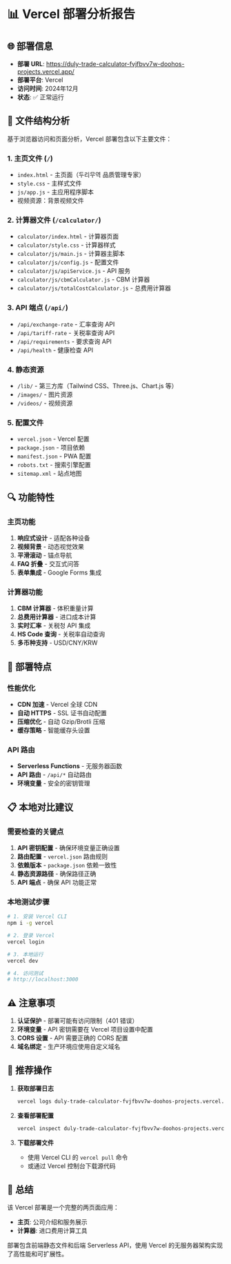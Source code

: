 # 📊 Vercel 部署分析报告

## 🌐 部署信息

- **部署 URL**: https://duly-trade-calculator-fvjfbvv7w-doohos-projects.vercel.app/
- **部署平台**: Vercel
- **访问时间**: 2024年12月
- **状态**: ✅ 正常运行

## 📁 文件结构分析

基于浏览器访问和页面分析，Vercel 部署包含以下主要文件：

### 1. 主页文件 (`/`)
- `index.html` - 主页面（두리무역 品质管理专家）
- `style.css` - 主样式文件
- `js/app.js` - 主应用程序脚本
- 视频资源：背景视频文件

### 2. 计算器文件 (`/calculator/`)
- `calculator/index.html` - 计算器页面
- `calculator/style.css` - 计算器样式
- `calculator/js/main.js` - 计算器主脚本
- `calculator/js/config.js` - 配置文件
- `calculator/js/apiService.js` - API 服务
- `calculator/js/cbmCalculator.js` - CBM 计算器
- `calculator/js/totalCostCalculator.js` - 总费用计算器

### 3. API 端点 (`/api/`)
- `/api/exchange-rate` - 汇率查询 API
- `/api/tariff-rate` - 关税率查询 API
- `/api/requirements` - 要求查询 API
- `/api/health` - 健康检查 API

### 4. 静态资源
- `/lib/` - 第三方库（Tailwind CSS、Three.js、Chart.js 等）
- `/images/` - 图片资源
- `/videos/` - 视频资源

### 5. 配置文件
- `vercel.json` - Vercel 配置
- `package.json` - 项目依赖
- `manifest.json` - PWA 配置
- `robots.txt` - 搜索引擎配置
- `sitemap.xml` - 站点地图

## 🔍 功能特性

### 主页功能
1. **响应式设计** - 适配各种设备
2. **视频背景** - 动态视觉效果
3. **平滑滚动** - 锚点导航
4. **FAQ 折叠** - 交互式问答
5. **表单集成** - Google Forms 集成

### 计算器功能
1. **CBM 计算器** - 体积重量计算
2. **总费用计算器** - 进口成本计算
3. **实时汇率** - 关税청 API 集成
4. **HS Code 查询** - 关税率自动查询
5. **多币种支持** - USD/CNY/KRW

## 🚀 部署特点

### 性能优化
- **CDN 加速** - Vercel 全球 CDN
- **自动 HTTPS** - SSL 证书自动配置
- **压缩优化** - 自动 Gzip/Brotli 压缩
- **缓存策略** - 智能缓存头设置

### API 路由
- **Serverless Functions** - 无服务器函数
- **API 路由** - `/api/*` 自动路由
- **环境变量** - 安全的密钥管理

## 📋 本地对比建议

### 需要检查的关键点
1. **API 密钥配置** - 确保环境变量正确设置
2. **路由配置** - `vercel.json` 路由规则
3. **依赖版本** - `package.json` 依赖一致性
4. **静态资源路径** - 确保路径正确
5. **API 端点** - 确保 API 功能正常

### 本地测试步骤
```bash
# 1. 安装 Vercel CLI
npm i -g vercel

# 2. 登录 Vercel
vercel login

# 3. 本地运行
vercel dev

# 4. 访问测试
# http://localhost:3000
```

## ⚠️ 注意事项

1. **认证保护** - 部署可能有访问限制（401 错误）
2. **环境变量** - API 密钥需要在 Vercel 项目设置中配置
3. **CORS 设置** - API 需要正确的 CORS 配置
4. **域名绑定** - 生产环境应使用自定义域名

## 🔧 推荐操作

1. **获取部署日志**
   ```bash
   vercel logs duly-trade-calculator-fvjfbvv7w-doohos-projects.vercel.app
   ```

2. **查看部署配置**
   ```bash
   vercel inspect duly-trade-calculator-fvjfbvv7w-doohos-projects.vercel.app
   ```

3. **下载部署文件**
   - 使用 Vercel CLI 的 `vercel pull` 命令
   - 或通过 Vercel 控制台下载源代码

## 📝 总结

该 Vercel 部署是一个完整的两页面应用：
- **主页**: 公司介绍和服务展示
- **计算器**: 进口费用计算工具

部署包含前端静态文件和后端 Serverless API，使用 Vercel 的无服务器架构实现了高性能和可扩展性。 
